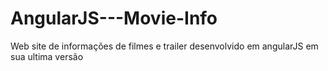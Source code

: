 # AngularJS---Movie-Info
Web site de informações de filmes e trailer desenvolvido em angularJS em sua ultima versão
